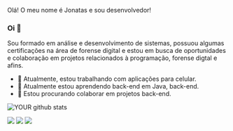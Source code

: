 Olá! O meu nome é Jonatas e sou desenvolvedor!


### Oi 👋
Sou formado em análise e desenvolvimento de sistemas, possuou algumas certificações na área de forense digital e estou em busca de oportunidades e colaboração em projetos relacionados à programação, forense digtal e afins.
- 🔭 Atualmente, estou trabalhando com aplicações para celular.
- 🌱 Atualmente estou aprendendo back-end em Java, back-end.
- 🤝 Estou procurando colaborar em projetos back-end. 

![YOUR github stats](https://github-readme-stats.vercel.app/api?username=JonatasCosta1983)

[<img src="https://img.shields.io/badge/twitter-%231DA1F2.svg?&style=for-the-badge&logo=twitter&logoColor=white" />](https://twitter.com/Jonatas_nCosta)  [<img src="https://img.shields.io/badge/linkedin-%230077B5.svg?&style=for-the-badge&logo=linkedin&logoColor=white" />](https://www.linkedin.com/in/in/jonatasncosta/) [<img src = "https://img.shields.io/badge/instagram-%23E4405F.svg?&style=for-the-badge&logo=instagram&logoColor=white">](https://www.instagram.com//jonatas_ncosta/) 

